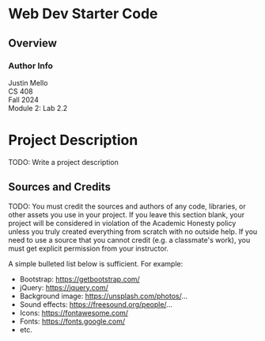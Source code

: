 # Web Dev Starter Code

## Overview

### Author Info
Justin Mello  
CS 408  
Fall 2024  
Module 2: Lab 2.2  

# Project Description

TODO: Write a project description

## Sources and Credits

TODO: You must credit the sources and authors of any code, libraries, or other
assets you use in your project. If you leave this section blank, your project
will be considered in violation of the Academic Honesty policy unless you truly
created everything from scratch with no outside help. If you need to use a
source that you cannot credit (e.g. a classmate's work), you must get explicit
permission from your instructor.

A simple bulleted list below is sufficient. For example:

- Bootstrap: https://getbootstrap.com/
- jQuery: https://jquery.com/
- Background image: https://unsplash.com/photos/...
- Sound effects: https://freesound.org/people/...
- Icons: https://fontawesome.com/
- Fonts: https://fonts.google.com/
- etc.